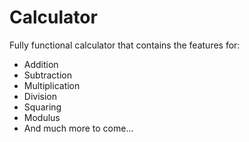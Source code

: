 # Calculator
Fully functional calculator that contains the features for:
- Addition
- Subtraction
- Multiplication
- Division
- Squaring
- Modulus
- And much more to come...
